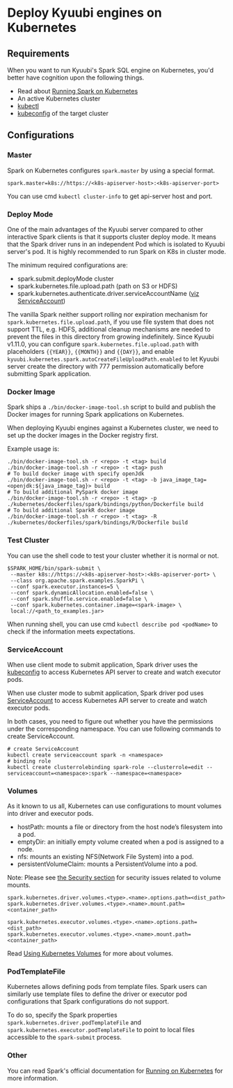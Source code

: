 <!--
- Licensed to the Apache Software Foundation (ASF) under one or more
- contributor license agreements.  See the NOTICE file distributed with
- this work for additional information regarding copyright ownership.
- The ASF licenses this file to You under the Apache License, Version 2.0
- (the "License"); you may not use this file except in compliance with
- the License.  You may obtain a copy of the License at
-
-   http://www.apache.org/licenses/LICENSE-2.0
-
- Unless required by applicable law or agreed to in writing, software
- distributed under the License is distributed on an "AS IS" BASIS,
- WITHOUT WARRANTIES OR CONDITIONS OF ANY KIND, either express or implied.
- See the License for the specific language governing permissions and
- limitations under the License.
-->

# Deploy Kyuubi engines on Kubernetes

## Requirements

When you want to run Kyuubi's Spark SQL engine on Kubernetes, you'd better have cognition upon the following things.

* Read about [Running Spark on Kubernetes](https://spark.apache.org/docs/latest/running-on-kubernetes.html)
* An active Kubernetes cluster
* [kubectl](https://kubernetes.io/docs/reference/kubectl/overview/)
* [kubeconfig](https://kubernetes.io/docs/concepts/configuration/organize-cluster-access-kubeconfig/) of the target cluster

## Configurations

### Master

Spark on Kubernetes configures `spark.master` by using a special format.

`spark.master=k8s://https://<k8s-apiserver-host>:<k8s-apiserver-port>`

You can use cmd `kubectl cluster-info` to get api-server host and port.

### Deploy Mode

One of the main advantages of the Kyuubi server compared to other interactive Spark clients is that it supports cluster deploy mode.
It means that the Spark driver runs in an independent Pod which is isolated to Kyuubi server's pod.
It is highly recommended to run Spark on K8s in cluster mode.

The minimum required configurations are:

* spark.submit.deployMode cluster
* spark.kubernetes.file.upload.path (path on S3 or HDFS)
* spark.kubernetes.authenticate.driver.serviceAccountName ([viz ServiceAccount](#serviceaccount))

The vanilla Spark neither support rolling nor expiration mechanism for `spark.kubernetes.file.upload.path`, if you use
file system that does not support TTL, e.g. HDFS, additional cleanup mechanisms are needed to prevent the files in this
directory from growing indefinitely. Since Kyuubi v1.11.0, you can configure `spark.kubernetes.file.upload.path` with
placeholders `{{YEAR}}`, `{{MONTH}}` and `{{DAY}}`, and enable `kyuubi.kubernetes.spark.autoCreateFileUploadPath.enabled`
to let Kyuubi server create the directory with 777 permission automatically before submitting Spark application.

### Docker Image

Spark ships a `./bin/docker-image-tool.sh` script to build and publish the Docker images for running Spark applications on Kubernetes.

When deploying Kyuubi engines against a Kubernetes cluster, we need to set up the docker images in the Docker registry first.

Example usage is:

```shell
./bin/docker-image-tool.sh -r <repo> -t <tag> build
./bin/docker-image-tool.sh -r <repo> -t <tag> push
# To build docker image with specify openJdk 
./bin/docker-image-tool.sh -r <repo> -t <tag> -b java_image_tag=<openjdk:${java_image_tag}> build
# To build additional PySpark docker image
./bin/docker-image-tool.sh -r <repo> -t <tag> -p ./kubernetes/dockerfiles/spark/bindings/python/Dockerfile build
# To build additional SparkR docker image
./bin/docker-image-tool.sh -r <repo> -t <tag> -R ./kubernetes/dockerfiles/spark/bindings/R/Dockerfile build
```

### Test Cluster

You can use the shell code to test your cluster whether it is normal or not.

```shell
$SPARK_HOME/bin/spark-submit \
 --master k8s://https://<k8s-apiserver-host>:<k8s-apiserver-port> \
 --class org.apache.spark.examples.SparkPi \
 --conf spark.executor.instances=5 \
 --conf spark.dynamicAllocation.enabled=false \
 --conf spark.shuffle.service.enabled=false \
 --conf spark.kubernetes.container.image=<spark-image> \
 local://<path_to_examples.jar>
```

When running shell, you can use cmd `kubectl describe pod <podName>` to check if the information meets expectations.

### ServiceAccount

When use client mode to submit application, Spark driver uses the [kubeconfig](https://kubernetes.io/docs/concepts/configuration/organize-cluster-access-kubeconfig/) to access Kubernetes API server to create and watch executor pods.

When use cluster mode to submit application, Spark driver pod uses [ServiceAccount](https://kubernetes.io/docs/concepts/security/service-accounts/) to access Kubernetes API server to create and watch executor pods.

In both cases, you need to figure out whether you have the permissions under the corresponding namespace. You can use following commands to create ServiceAccount.

```shell
# create ServiceAccount
kubectl create serviceaccount spark -n <namespace>
# binding role
kubectl create clusterrolebinding spark-role --clusterrole=edit --serviceaccount=<namespace>:spark --namespace=<namespace>
```

### Volumes

As it known to us all, Kubernetes can use configurations to mount volumes into driver and executor pods.

* hostPath: mounts a file or directory from the host node’s filesystem into a pod.
* emptyDir: an initially empty volume created when a pod is assigned to a node.
* nfs: mounts an existing NFS(Network File System) into a pod.
* persistentVolumeClaim: mounts a PersistentVolume into a pod.

Note: Please
see [the Security section](https://spark.apache.org/docs/latest/running-on-kubernetes.html#security) for security issues related to volume mounts.

```
spark.kubernetes.driver.volumes.<type>.<name>.options.path=<dist_path>
spark.kubernetes.driver.volumes.<type>.<name>.mount.path=<container_path>

spark.kubernetes.executor.volumes.<type>.<name>.options.path=<dist_path>
spark.kubernetes.executor.volumes.<type>.<name>.mount.path=<container_path>
```

Read [Using Kubernetes Volumes](https://spark.apache.org/docs/latest/running-on-kubernetes.html#using-kubernetes-volumes) for more about volumes.

### PodTemplateFile

Kubernetes allows defining pods from template files. Spark users can similarly use template files to define the driver or executor pod configurations that Spark configurations do not support.

To do so, specify the Spark properties `spark.kubernetes.driver.podTemplateFile` and `spark.kubernetes.executor.podTemplateFile` to point to local files accessible to the `spark-submit` process.

### Other

You can read Spark's official documentation for [Running on Kubernetes](https://spark.apache.org/docs/latest/running-on-kubernetes.html) for more information.
